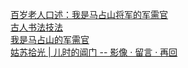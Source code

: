  
[百岁老人口述：我是马占山将军的军需官](http://www.dianyue.me/archives/160/ercgn7cchpdwrl8i/)  
[古人书法技法](http://www.dianyue.me/archives/663/3cb86m2b7muglqrj/)  
[我是马占山的军需官](http://www.dianyue.me/archives/154/0b7tixogx03fahp4/)  
[姑苏拾光 | 儿时的阊门 -- 影像 · 留言 · 再回](http://www.dianyue.me/archives/871/lm7grif0c9ldsp67/)